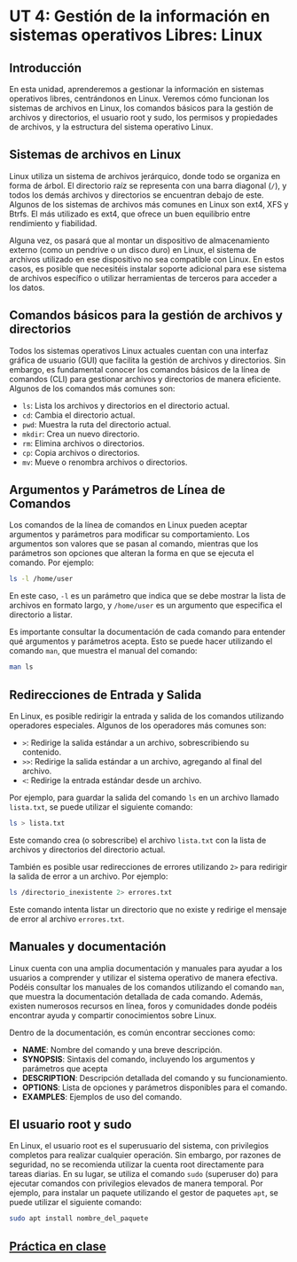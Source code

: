 # UT 4: Gestión de la información en sistemas operativos Libres: Linux

## Introducción

En esta unidad, aprenderemos a gestionar la información en sistemas operativos libres, centrándonos en Linux. Veremos cómo funcionan los sistemas de archivos en Linux, los comandos básicos para la gestión de archivos y directorios, el usuario root y sudo, los permisos y propiedades de archivos, y la estructura del sistema operativo Linux.

## Sistemas de archivos en Linux

Linux utiliza un sistema de archivos jerárquico, donde todo se organiza en forma de árbol. El directorio raíz se representa con una barra diagonal (`/`), y todos los demás archivos y directorios se encuentran debajo de este. Algunos de los sistemas de archivos más comunes en Linux son ext4, XFS y Btrfs. El más utilizado es ext4, que ofrece un buen equilibrio entre rendimiento y fiabilidad. 

Alguna vez, os pasará que al montar un dispositivo de almacenamiento externo (como un pendrive o un disco duro) en Linux, el sistema de archivos utilizado en ese dispositivo no sea compatible con Linux. En estos casos, es posible que necesitéis instalar soporte adicional para ese sistema de archivos específico o utilizar herramientas de terceros para acceder a los datos.

## Comandos básicos para la gestión de archivos y directorios

Todos los sistemas operativos Linux actuales cuentan con una interfaz gráfica de usuario (GUI) que facilita la gestión de archivos y directorios. Sin embargo, es fundamental conocer los comandos básicos de la línea de comandos (CLI) para gestionar archivos y directorios de manera eficiente. Algunos de los comandos más comunes son:

- `ls`: Lista los archivos y directorios en el directorio actual.
- `cd`: Cambia el directorio actual.
- `pwd`: Muestra la ruta del directorio actual.
- `mkdir`: Crea un nuevo directorio.
- `rm`: Elimina archivos o directorios.
- `cp`: Copia archivos o directorios.
- `mv`: Mueve o renombra archivos o directorios.

## Argumentos y Parámetros de Línea de Comandos

Los comandos de la línea de comandos en Linux pueden aceptar argumentos y parámetros para modificar su comportamiento. Los argumentos son valores que se pasan al comando, mientras que los parámetros son opciones que alteran la forma en que se ejecuta el comando. Por ejemplo:

```bash
ls -l /home/user
```

En este caso, `-l` es un parámetro que indica que se debe mostrar la lista de archivos en formato largo, y `/home/user` es un argumento que especifica el directorio a listar.

Es importante consultar la documentación de cada comando para entender qué argumentos y parámetros acepta. Esto se puede hacer utilizando el comando `man`, que muestra el manual del comando:

```bash
man ls
```

## Redirecciones de Entrada y Salida

En Linux, es posible redirigir la entrada y salida de los comandos utilizando operadores especiales. Algunos de los operadores más comunes son:
- `>`: Redirige la salida estándar a un archivo, sobrescribiendo su contenido.
- `>>`: Redirige la salida estándar a un archivo, agregando al final del archivo.
- `<`: Redirige la entrada estándar desde un archivo.

Por ejemplo, para guardar la salida del comando `ls` en un archivo llamado `lista.txt`, se puede utilizar el siguiente comando:

```bash
ls > lista.txt
```

Este comando crea (o sobrescribe) el archivo `lista.txt` con la lista de archivos y directorios del directorio actual.

También es posible usar redirecciones de errores utilizando `2>` para redirigir la salida de error a un archivo. Por ejemplo:

```bash
ls /directorio_inexistente 2> errores.txt
```

Este comando intenta listar un directorio que no existe y redirige el mensaje de error al archivo `errores.txt`.

## Manuales y documentación

Linux cuenta con una amplia documentación y manuales para ayudar a los usuarios a comprender y utilizar el sistema operativo de manera efectiva. Podéis consultar los manuales de los comandos utilizando el comando `man`, que muestra la documentación detallada de cada comando. Además, existen numerosos recursos en línea, foros y comunidades donde podéis encontrar ayuda y compartir conocimientos sobre Linux.

Dentro de la documentación, es común encontrar secciones como:

- **NAME**: Nombre del comando y una breve descripción.
- **SYNOPSIS**: Sintaxis del comando, incluyendo los argumentos y parámetros que acepta
- **DESCRIPTION**: Descripción detallada del comando y su funcionamiento.
- **OPTIONS**: Lista de opciones y parámetros disponibles para el comando.
- **EXAMPLES**: Ejemplos de uso del comando.

## El usuario root y sudo

En Linux, el usuario root es el superusuario del sistema, con privilegios completos para realizar cualquier operación. Sin embargo, por razones de seguridad, no se recomienda utilizar la cuenta root directamente para tareas diarias. En su lugar, se utiliza el comando `sudo` (superuser do) para ejecutar comandos con privilegios elevados de manera temporal. Por ejemplo, para instalar un paquete utilizando el gestor de paquetes `apt`, se puede utilizar el siguiente comando:

```bash
sudo apt install nombre_del_paquete
```

## [Práctica en clase](practica_comandos.md)